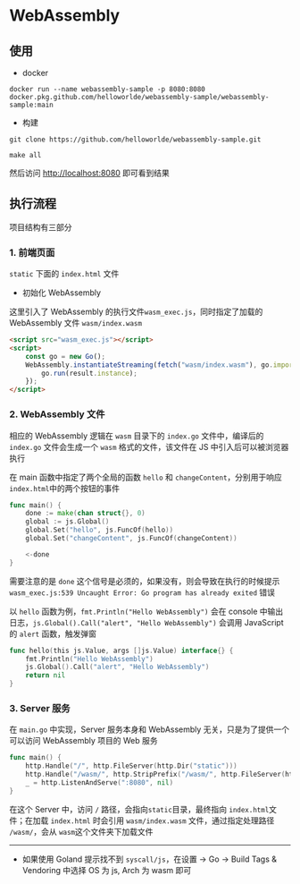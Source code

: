 # WebAssembly

## 使用 

- docker

```shell script
docker run --name webassembly-sample -p 8080:8080 docker.pkg.github.com/helloworlde/webassembly-sample/webassembly-sample:main
```

- 构建

```
git clone https://github.com/helloworlde/webassembly-sample.git

make all 
```

然后访问 [http://localhost:8080](http://localhost:8080) 即可看到结果

## 执行流程

项目结构有三部分
### 1. 前端页面

`static` 下面的 `index.html` 文件

- 初始化 WebAssembly

这里引入了 WebAssembly 的执行文件`wasm_exec.js`，同时指定了加载的 WebAssembly 文件 `wasm/index.wasm`

```html
<script src="wasm_exec.js"></script>
<script>
    const go = new Go();
    WebAssembly.instantiateStreaming(fetch("wasm/index.wasm"), go.importObject).then((result) => {
        go.run(result.instance);
    });
</script>
``` 

### 2. WebAssembly 文件

相应的 WebAssembly 逻辑在 `wasm` 目录下的 `index.go` 文件中，编译后的 `index.go` 文件会生成一个 `wasm` 格式的文件，该文件在 JS 中引入后可以被浏览器执行

在 main 函数中指定了两个全局的函数 `hello` 和 `changeContent`，分别用于响应 `index.html`中的两个按钮的事件

```go
func main() {
	done := make(chan struct{}, 0)
	global := js.Global()
	global.Set("hello", js.FuncOf(hello))
	global.Set("changeContent", js.FuncOf(changeContent))

	<-done
}
```

需要注意的是 `done` 这个信号是必须的，如果没有，则会导致在执行的时候提示  `wasm_exec.js:539 Uncaught Error: Go program has already exited` 错误

以 `hello` 函数为例，`fmt.Println("Hello WebAssembly")` 会在 console 中输出日志，`js.Global().Call("alert", "Hello WebAssembly")` 会调用 JavaScript 的 `alert` 函数，触发弹窗

```go
func hello(this js.Value, args []js.Value) interface{} {
	fmt.Println("Hello WebAssembly")
	js.Global().Call("alert", "Hello WebAssembly")
	return nil
}
```

### 3. Server 服务

在 `main.go` 中实现，Server 服务本身和 WebAssembly 无关，只是为了提供一个可以访问 WebAssembly 项目的 Web 服务

```go
func main() {
	http.Handle("/", http.FileServer(http.Dir("static")))
	http.Handle("/wasm/", http.StripPrefix("/wasm/", http.FileServer(http.Dir("wasm"))))
	_ = http.ListenAndServe(":8080", nil)
}
```

在这个 Server 中，访问 `/` 路径，会指向`static`目录，最终指向 `index.html`文件；在加载 `index.html` 时会引用 `wasm/index.wasm` 文件，通过指定处理路径 `/wasm/`，会从 `wasm`这个文件夹下加载文件

----

- 如果使用 Goland 提示找不到 `syscall/js`，在设置 -> Go -> Build Tags & Vendoring 中选择 OS 为 js, Arch 为 wasm 即可